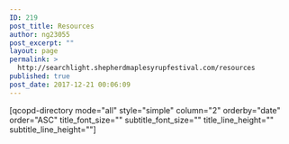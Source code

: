 ```yaml
---
ID: 219
post_title: Resources
author: ng23055
post_excerpt: ""
layout: page
permalink: >
  http://searchlight.shepherdmaplesyrupfestival.com/resources
published: true
post_date: 2017-12-21 00:06:09
---
```

[qcopd-directory mode="all" style="simple" column="2" orderby="date" order="ASC" title_font_size="" subtitle_font_size="" title_line_height="" subtitle_line_height=""]